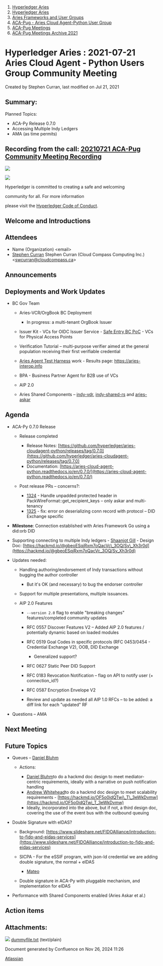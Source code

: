 1. [Hyperledger Aries](index.html)
2. [Hyperledger Aries](Hyperledger-Aries_18481154.html)
3. [Aries Frameworks and User Groups](Aries-Frameworks-and-User-Groups_18481290.html)
4. [ACA-Pug - Aries Cloud Agent-Python User Group](ACA-Pug---Aries-Cloud-Agent-Python-User-Group_18484248.html)
5. [ACA-Pug Meetings](ACA-Pug-Meetings_18484272.html)
6. [ACA-Pug Meetings Archive 2021](ACA-Pug-Meetings-Archive-2021_18514526.html)

# Hyperledger Aries : 2021-07-21 Aries Cloud Agent - Python Users Group Community Meeting

Created by Stephen Curran, last modified on Jul 21, 2021

## Summary:

Planned Topics:

- ACA-Py Release 0.7.0
- Accessing Multiple Indy Ledgers
- AMA (as time permits)

## Recording from the call: [20210721 ACA-Pug Community Meeting Recording](#)

![](https://wiki.hyperledger.org/download/attachments/29034696/Antitrustnotice.png?version=1&modificationDate=1581695654000&api=v2)

![](https://wiki.hyperledger.org/download/attachments/2392771/welcome.png?version=2&modificationDate=1572450107000&api=v2)

Hyperledger is committed to creating a safe and welcoming

community for all. For more information

please visit the [Hyperledger Code of Conduct](https://lf-hyperledger.atlassian.net/wiki/display/HYP/Hyperledger+Code+of+Conduct).

## Welcome and Introductions

## Attendees

- Name (Organization) &lt;email&gt;
- [Stephen Curran](https://lf-hyperledger.atlassian.net/wiki/people/557058:d676f135-ecd6-465b-b7eb-f87976bf4569?ref=confluence) Stephen Curran (Cloud Compass Computing Inc.) &lt;swcurran@cloudcompass.ca&gt;

## Announcements

## Deployments and Work Updates

- BC Gov Team
  
  - Aries-VCR/OrgBook BC Deployment
    
    - In progress: a multi-tenant OrgBook Issuer
  - Issuer Kit - VCs for OIDC Issuer Service - [Safe Entry BC PoC](https://vonx.io/safeentry) - VCs for Physical Access Points
  - Verification Tutorial – multi-purpose verifier aimed at the general population receiving their first verifiable credential
  - [Aries Agent Test Harness](https://github.com/bcgov/aries-agent-test-harness) work - Results page: https://aries-interop.info
  - BPA - Business Partner Agent for B2B use of VCs
  - AIP 2.0
  - Aries Shared Components – [indy-vdr](https://github.com/hyperledger/indy-vdr), [indy-shared-rs](https://github.com/hyperledger/indy-shared-rs) and [aries-askar](https://github.com/hyperledger/aries-askar)

## Agenda

- ACA-Py 0.7.0 Release
  
  - Release completed
    
    - Release Notes: [https://github.com/hyperledger/aries-cloudagent-python/releases/tag/0.7.0](https://github.com/hyperledger/aries-cloudagent-python/releases/tag/0.7.0)
    - Documentation: [https://aries-cloud-agent-python.readthedocs.io/en/0.7.0/](https://aries-cloud-agent-python.readthedocs.io/en/0.7.0/)
  - Post release PRs – concerns?:
    
    - [1324](https://github.com/hyperledger/aries-cloudagent-python/pull/1324) - Handle unpadded protected header in PackWireFormat::get\_recipient\_keys – only askar and multi-tenancy
    - [1325](https://github.com/hyperledger/aries-cloudagent-python/pull/1325) - fix: error on deserializing conn record with protocol – DID Exchange specific
- **Milestone**: Connection established with Aries Framework Go using a did:orb DID
- Supporting connecting to multiple Indy ledgers - [Shaanjot Gill](https://lf-hyperledger.atlassian.net/wiki/people/712020:ef425cae-d196-44a6-b7e8-c21e4470d0d3?ref=confluence) - Design Doc: [https://hackmd.io/@gbeoESqjRxm7oQacVc\_3OQ/Sy\_Xh3r0d](https://hackmd.io/@gbeoESqjRxm7oQacVc_3OQ/Sy_Xh3r0d)
- Updates needed:
  
  - Handling authoring/endorsement of Indy transactions without bugging the author controller
    
    - But it's OK (and necessary) to bug the endorser controller
  - Support for multiple presentations, multiple issuances.
  - AIP 2.0 Features
    
    - `--version 2.0` flag to enable "breaking changes" features/completed community updates
    - RFC 0557 Discover Features V2 – Added AIP 2.0 features / potentially dynamic based on loaded modules
    - RFC 0519 Goal Codes in specific protocols (RFC 0453/0454 - Credential Exchange V2), OOB, DID Exchange
      
      - Generalized support?
    - RFC 0627 Static Peer DID Support
    - RFC 0183 Revocation Notification – flag on API to notify user (+ connection\_id?)
    - RFC 0587 Encryption Envelope V2
    - Review and update as needed all AIP 1.0 RFCs – to be added: a diff link for each "updated" RF
- Questions – AMA

## Next Meeting

## Future Topics

- Queues – [Daniel Bluhm](https://lf-hyperledger.atlassian.net/wiki/people/712020:c322d585-d6d2-4479-a990-b91fac45db1c?ref=confluence)
  
  - Actions:
    
    - [Daniel Bluhm](https://lf-hyperledger.atlassian.net/wiki/people/712020:c322d585-d6d2-4479-a990-b91fac45db1c?ref=confluence)to do a hackmd doc design to meet mediator-centric requirements, ideally with a narrative on push notification handling
    - [Andrew Whitehead](https://lf-hyperledger.atlassian.net/wiki/people/557058:03322b63-53ed-4272-9c4a-a256b19c7098?ref=confluence)to do a hackmd doc design to meet scalability requirements - [https://hackmd.io/OF5o0idQTwi\_T\_3eWkDvmw](https://hackmd.io/OF5o0idQTwi_T_3eWkDvmw)
    - Ideally, incorporated into the above, but if not, a third design doc, covering the use of the event bus with the outbound queuing
- Double Signature with eIDAS?
  
  - Background: [https://www.slideshare.net/FIDOAlliance/introduction-to-fido-and-eidas-services](https://www.slideshare.net/FIDOAlliance/introduction-to-fido-and-eidas-services)
  - SICPA - For the eSSIF program, with json-ld credential we are adding double signature, the normal + eIDAS
    
    - [Mateo](https://lf-hyperledger.atlassian.net/wiki/people/557058:46dd489d-ef95-4225-b625-9e0bf11b4704?ref=confluence)
  - Double signature in ACA-Py with pluggable mechanism, and implementation for eIDAS
- Performance with Shared Components enabled (Aries Askar et al.)

## Action items

## Attachments:

![](images/icons/bullet_blue.gif) [dummyfile.txt](attachments/18493247/18515379.txt) (text/plain)

Document generated by Confluence on Nov 26, 2024 11:26

[Atlassian](http://www.atlassian.com/)
